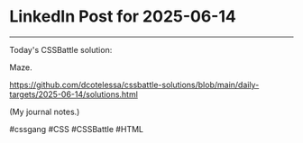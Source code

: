 # LinkedIn Post for 2025-06-14

---

Today's CSSBattle solution:

Maze.

https://github.com/dcotelessa/cssbattle-solutions/blob/main/daily-targets/2025-06-14/solutions.html

(My journal notes.)

#cssgang #CSS #CSSBattle #HTML
